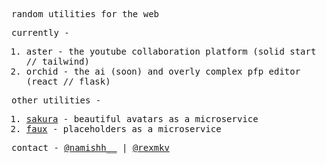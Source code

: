 <samp>
  
  random utilities for the web
  
  currently - 
  1. aster - the youtube collaboration platform (solid start // tailwind)
  2. orchid - the ai (soon) and overly complex pfp editor (react // flask)

  
  other utilities -
  1. [sakura](https://github.com/floraorg/sakura) - beautiful avatars as a microservice
  2. [faux](https://github.com/floraorg/faux)   - placeholders as a microservice

  contact - [@namishh__](https://x.com/namishh__) | [@rexmkv](https://x.com/rexmkv)
</samp>
